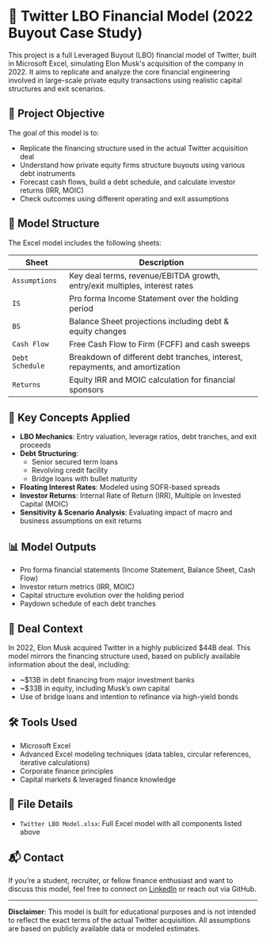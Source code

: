 # 🧮 Twitter LBO Financial Model (2022 Buyout Case Study)

This project is a full Leveraged Buyout (LBO) financial model of Twitter, built in Microsoft Excel, simulating Elon Musk's acquisition of the company in 2022. It aims to replicate and analyze the core financial engineering involved in large-scale private equity transactions using realistic capital structures and exit scenarios.

## 📌 Project Objective

The goal of this model is to:
- Replicate the financing structure used in the actual Twitter acquisition deal
- Understand how private equity firms structure buyouts using various debt instruments
- Forecast cash flows, build a debt schedule, and calculate investor returns (IRR, MOIC)
- Check outcomes using different operating and exit assumptions

## 🧱 Model Structure

The Excel model includes the following sheets:

| Sheet | Description |
|-------|-------------|
| `Assumptions` | Key deal terms, revenue/EBITDA growth, entry/exit multiples, interest rates |
| `IS` | Pro forma Income Statement over the holding period |
| `BS` | Balance Sheet projections including debt & equity changes |
| `Cash Flow` | Free Cash Flow to Firm (FCFF) and cash sweeps |
| `Debt Schedule` | Breakdown of different debt tranches, interest, repayments, and amortization |
| `Returns` | Equity IRR and MOIC calculation for financial sponsors |

## 🧠 Key Concepts Applied

- **LBO Mechanics**: Entry valuation, leverage ratios, debt tranches, and exit proceeds  
- **Debt Structuring**:
  - Senior secured term loans
  - Revolving credit facility
  - Bridge loans with bullet maturity
- **Floating Interest Rates**: Modeled using SOFR-based spreads  
- **Investor Returns**: Internal Rate of Return (IRR), Multiple on Invested Capital (MOIC)  
- **Sensitivity & Scenario Analysis**: Evaluating impact of macro and business assumptions on exit returns

## 📊 Model Outputs

- Pro forma financial statements (Income Statement, Balance Sheet, Cash Flow)
- Investor return metrics (IRR, MOIC)
- Capital structure evolution over the holding period
- Paydown schedule of each debt tranches

## 💼 Deal Context

In 2022, Elon Musk acquired Twitter in a highly publicized $44B deal. This model mirrors the financing structure used, based on publicly available information about the deal, including:
- ~$13B in debt financing from major investment banks
- ~$33B in equity, including Musk’s own capital
- Use of bridge loans and intention to refinance via high-yield bonds

## 🛠️ Tools Used

- Microsoft Excel  
- Advanced Excel modeling techniques (data tables, circular references, iterative calculations)  
- Corporate finance principles  
- Capital markets & leveraged finance knowledge

## 📂 File Details

- `Twitter LBO Model.xlsx`: Full Excel model with all components listed above

## 📬 Contact

If you’re a student, recruiter, or fellow finance enthusiast and want to discuss this model, feel free to connect on [LinkedIn](https://www.linkedin.com/in/shikhar-sharma-292b901b1/) or reach out via GitHub.

---

**Disclaimer**: This model is built for educational purposes and is not intended to reflect the exact terms of the actual Twitter acquisition. All assumptions are based on publicly available data or modeled estimates.


